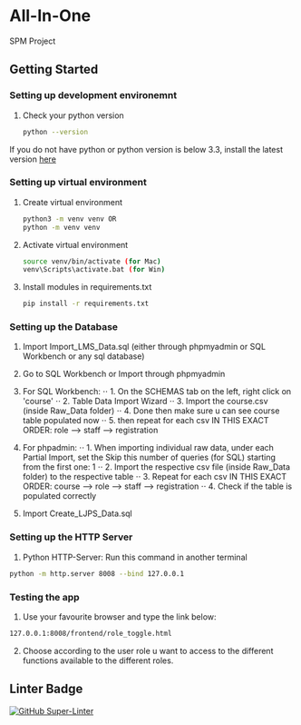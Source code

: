 # All-In-One
SPM Project


## Getting Started


### Setting up development environemnt 
1. Check your python version    
   ```sh 
   python --version
   ``` 
   
If you do not have python or python version is below 3.3, install the latest version [here](https://www.python.org/downloads/)


### Setting up virtual environment 

1. Create virtual environment     
   ```sh
   python3 -m venv venv OR
   python -m venv venv
   
2. Activate virtual environment  
   ```sh
   source venv/bin/activate (for Mac)
   venv\Scripts\activate.bat (for Win)
   
3. Install modules in requirements.txt     
   ```sh
   pip install -r requirements.txt

### Setting up the Database
1. Import Import_LMS_Data.sql (either through phpmyadmin or SQL Workbench or any sql database)

2. Go to SQL Workbench or Import through phpmyadmin

3. For SQL Workbench:
    ⋅⋅ 1. On the SCHEMAS tab on the left, right click on 'course'
    ⋅⋅ 2. Table Data Import Wizard
    ⋅⋅ 3. Import the course.csv (inside Raw_Data folder)
    ⋅⋅ 4. Done then make sure u can see course table populated now
    ⋅⋅ 5. then repeat for each csv IN THIS EXACT ORDER: role --> staff --> registration

3. For phpadmin:
    ⋅⋅ 1. When importing individual raw data, under each Partial Import, set the Skip this number of queries (for SQL) starting from the first one: 1
    ⋅⋅ 2. Import the respective csv file (inside Raw_Data folder) to the respective table
    ⋅⋅ 3. Repeat for each csv IN THIS EXACT ORDER: course --> role --> staff --> registration
    ⋅⋅ 4. Check if the table is populated correctly

4. Import Create_LJPS_Data.sql


### Setting up the HTTP Server

   1. Python HTTP-Server: Run this command in another terminal
   ```sh
   python -m http.server 8008 --bind 127.0.0.1
   ```

### Testing the app

   1. Use your favourite browser and type the link below: 
   ```sh
   127.0.0.1:8008/frontend/role_toggle.html
   ```
   2. Choose according to the user role u want to access to the different functions available to the different roles.


## Linter Badge
[![GitHub Super-Linter](https://github.com/alimsihui/All-In-One/workflows/Lint%20Code%20Base/badge.svg)](https://github.com/marketplace/actions/super-linter)




